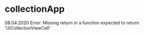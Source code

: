 # collectionApp
08.04.2020 Error: Missing return in a function expected to return 'UICollectionViewCell'
